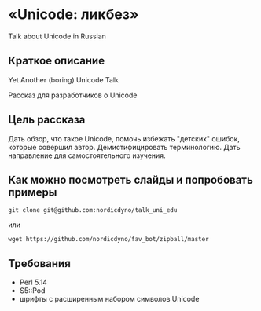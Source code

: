 # «Unicode: ликбез»

Talk about Unicode in Russian

## Краткое описание

Yet Another (boring) Unicode Talk

Рассказ для разработчиков о Unicode 

## Цель рассказа

Дать обзор, что такое Unicode, помочь избежать "детских" ошибок, которые совершил автор.
Демистифицировать терминологию. Дать направление для самостоятельного изучения.

## Как можно посмотреть слайды и попробовать примеры

    git clone git@github.com:nordicdyno/talk_uni_edu

или

    wget https://github.com/nordicdyno/fav_bot/zipball/master

## Требования

* Perl 5.14
* S5::Pod
* шрифты с расширенным набором символов Unicode

